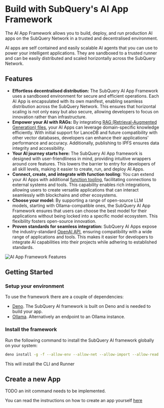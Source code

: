 # Build with SubQuery's AI App Framework

The AI App Framework allows you to build, deploy, and run production AI apps on the SubQuery Network in a trusted and decentralised environment.

AI apps are self contained and easily scalable AI agents that you can use to power your intelligent applications. They are sandboxed to a trusted runner and can be easily distributed and scaled horizontally across the SubQuery Network.

## Features

- **Effortless decentralised distribution:** The SubQuery AI App Framework uses a sandboxed environment for secure and efficient operations. Each AI App is encapsulated with its own manifest, enabling seamless distribution across the SubQuery Network. This ensures that horizontal scaling is not only easy but also secure, allowing developers to focus on innovation rather than infrastructure.
- **Empower your AI with RAGs:** By integrating [RAG (Retrieval-Augmented Generation) files](./build/rag.md), your AI Apps can leverage domain-specific knowledge efficiently. With initial support for LanceDB and future compatibility with other vector databases, developers can enhance their applications' performance and accuracy. Additionally, publishing to IPFS ensures data integrity and accessibility.
- **Your AI journey starts here:** The SubQuery AI App framework is designed with user-friendliness in mind, providing intuitive wrappers around core features. This lowers the barrier to entry for developers of all skill levels, making it easier to create, run, and deploy AI Apps.
- **Connect, create, and integrate with function tooling:** You can extend your AI Apps with additional [function tooling](./build/function_tools.md), facilitating connections to external systems and tools. This capability enables rich integrations, allowing users to create versatile applications that can interact seamlessly with blockchains and other ecosystems.
- **Choose your model:** By supporting a range of open-source LLM models, starting with Ollama-compatible ones, the SubQuery AI App Framework ensures that users can choose the best model for their applications without being locked into a specific model ecosystem. This flexibility fosters open-source innovation.
- **Proven standards for seamless integration:** SubQuery AI Apps expose the industry-standard [OpenAI API](./query/query.md), ensuring compatibility with a wide range of applications and tools. This makes it easier for developers to integrate AI capabilities into their projects while adhering to established standards.

![AI App Framework Features](/assets/img/ai/features.jpg)

## Getting Started

### Setup your environment

To use the framework there are a couple of dependencies:

- [Deno](https://deno.land/). The SubQuery AI framework is built on Deno and is needed to build your app.
- [Ollama](https://ollama.com/). Alternatively an endpoint to an Ollama instance.

### Install the framework

Run the following command to install the SubQuery AI framework globally on your system:

```bash
deno install -g -f --allow-env --allow-net --allow-import --allow-read --allow-write --allow-ffi --allow-run --unstable-worker-options -n subql-ai jsr:@subql/ai-app-framework/cli`
```

This will install the CLI and Runner

## Create a new App

TODO an init command needs to be implemented.

You can read the instructions on how to create an app yourself [here](./build/app.md)
